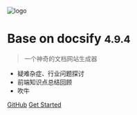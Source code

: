 ![logo](/assets/icon.png/)

# Base on docsify <small>4.9.4</small>

> 一个神奇的文档网站生成器

- 疑难杂症、行业问题探讨
- 前端知识点总结回顾
- 吹牛

[GitHub](https://github.com/hec9527/notebook)
[Get Started](#/?id=notebook)
